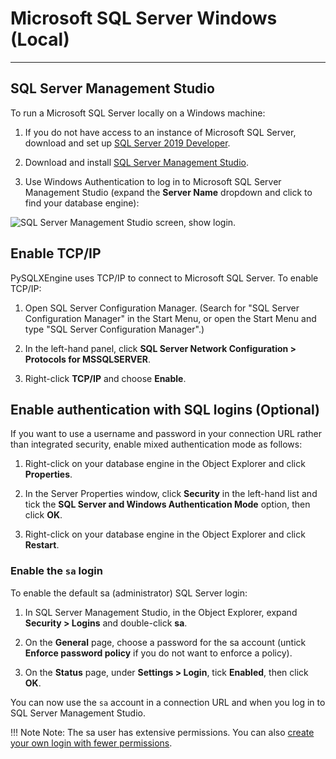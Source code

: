 # Microsoft SQL Server Windows (Local)

---

## **SQL Server Management Studio**

To run a Microsoft SQL Server locally on a Windows machine:

1. If you do not have access to an instance of Microsoft SQL Server, download and set up [SQL Server 2019 Developer](https://www.microsoft.com/en-us/sql-server/sql-server-downloads).

2. Download and install [SQL Server Management Studio](https://learn.microsoft.com/en-us/sql/ssms/download-sql-server-management-studio-ssms?view=sql-server-ver15).

3. Use Windows Authentication to log in to Microsoft SQL Server Management Studio (expand the **Server Name** dropdown and click **<Browse for more...>** to find your database engine):

<img src="./img/sqlserver_studio.png" alt="SQL Server Management Studio screen, show login.">


## **Enable TCP/IP**

PySQLXEngine uses TCP/IP to connect to Microsoft SQL Server. To enable TCP/IP:

1. Open SQL Server Configuration Manager. (Search for "SQL Server Configuration Manager" in the Start Menu, or open the Start Menu and type "SQL Server Configuration Manager".)

2. In the left-hand panel, click **SQL Server Network Configuration > Protocols for MSSQLSERVER**.

3. Right-click **TCP/IP** and choose **Enable**.


## **Enable authentication with SQL logins (Optional)**

If you want to use a username and password in your connection URL rather than integrated security, enable mixed authentication mode as follows:

1. Right-click on your database engine in the Object Explorer and click **Properties**.

2. In the Server Properties window, click **Security** in the left-hand list and tick the **SQL Server and Windows Authentication Mode** option, then click **OK**.

3. Right-click on your database engine in the Object Explorer and click **Restart**.


### **Enable the `sa` login**

To enable the default sa (administrator) SQL Server login:

1. In SQL Server Management Studio, in the Object Explorer, expand **Security > Logins** and double-click **sa**.

2. On the **General** page, choose a password for the sa account (untick **Enforce password policy** if you do not want to enforce a policy).

3. On the **Status** page, under **Settings > Login**, tick **Enabled**, then click **OK**.

You can now use the `sa` account in a connection URL and when you log in to SQL Server Management Studio.


!!! Note
    Note: The sa user has extensive permissions. You can also [create your own login with fewer permissions](https://learn.microsoft.com/en-us/sql/relational-databases/security/authentication-access/create-a-login?view=sql-server-ver15).
